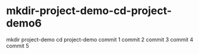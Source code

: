 # mkdir-project-demo-cd-project-demo6
mkdir project-demo cd project-demo
commit 1
commit 2
commit 3
commit 4
commit 5
